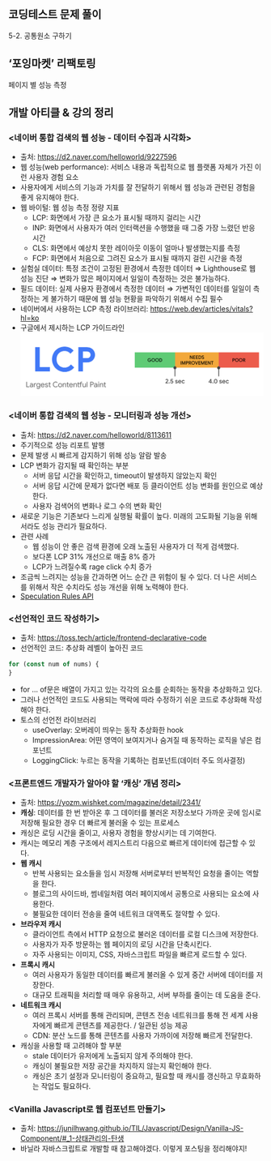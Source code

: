 ## 코딩테스트 문제 풀이

5-2. 공통원소 구하기

## ‘포잉마켓’ 리팩토링

페이지 별 성능 측정

## 개발 아티클 & 강의 정리

### <네이버 통합 검색의 웹 성능 - 데이터 수집과 시각화>

- 출처: https://d2.naver.com/helloworld/9227596
- 웹 성능(web performance): 서비스 내용과 독립적으로 웹 플랫폼 자체가 가진 이런 사용자 경험 요소
- 사용자에게 서비스의 기능과 가치를 잘 전달하기 위해서 웹 성능과 관련된 경험을 좋게 유지해야 한다.
- 웹 바이털: 웹 성능 측정 정량 지표
  - LCP: 화면에서 가장 큰 요소가 표시될 때까지 걸리는 시간
  - INP: 화면에서 사용자가 여러 인터랙션을 수행했을 때 그중 가장 느렸던 반응 시간
  - CLS: 화면에서 예상치 못한 레이아웃 이동이 얼마나 발생했는지를 측정
  - FCP: 화면에서 처음으로 그려진 요소가 표시될 때까지 걸린 시간을 측정
- 실험실 데이터: 특정 조건이 고정된 환경에서 측정한 데이터 ⇒ Lighthouse로 웹 성능 진단 ⇒ 변화가 많은 페이지에서 일일이 측정하는 것은 불가능하다.
- 필드 데이터: 실제 사용자 환경에서 측정한 데이터 ⇒ 가변적인 데이터를 일일이 측정하는 게 불가하기 때문에 웹 성능 현황을 파악하기 위해서 수집 필수
- 네이버에서 사용하는 LCP 측정 라이브러리: https://web.dev/articles/vitals?hl=ko
- 구글에서 제시하는 LCP 가이드라인
  ![LCP 가이드라인](./LCP%20기준.png)

### <네이버 통합 검색의 웹 성능 - 모니터링과 성능 개선>

- 출처: https://d2.naver.com/helloworld/8113611
- 주기적으로 성능 리포트 발행
- 문제 발생 시 빠르게 감지하기 위해 성능 알람 발송
- LCP 변화가 감지될 때 확인하는 부분
  - 서버 응답 시간을 확인하고, timeout이 발생하지 않았는지 확인
  - 서버 응답 시간에 문제가 없다면 배포 등 클라이언트 성능 변화를 원인으로 예상한다.
  - 사용자 검색어의 변화나 로그 수의 변화 확인
- 새로운 기능은 기존보다 느리게 실행될 확률이 높다. 미래의 고도화될 기능을 위해서라도 성능 관리가 필요하다.
- 관련 사례
  - 웹 성능이 안 좋은 검색 환경에 오래 노출된 사용자가 더 적게 검색했다.
  - 보다폰 LCP 31% 개선으로 매출 8% 증가
  - LCP가 느려질수록 rage click 수치 증가
- 조금씩 느려지는 성능을 간과하면 어느 순간 큰 위험이 될 수 있다. 더 나은 서비스를 위해서 작은 수치라도 성능 개선을 위해 노력해야 한다.
- [Speculation Rules API](https://www.jeong-min.com/69-speculation-rules-api/)

### <선언적인 코드 작성하기>

- 출처: https://toss.tech/article/frontend-declarative-code
- 선언적인 코드: 추상화 레벨이 높아진 코드

```jsx
for (const num of nums) {
}
```

- for … of문은 배열이 가지고 있는 각각의 요소를 순회하는 동작을 추상화하고 있다.
- 그러나 선언적인 코드도 사용되는 맥락에 따라 수정하기 쉬운 코드로 추상화해 작성해야 한다.
- 토스의 선언전 라이브러리
  - useOverlay: 오버레이 띄우는 동작 추상화한 hook
  - ImpressionArea: 어떤 영역이 보여지거나 숨겨질 때 동작하는 로직을 넣은 컴포넌트
  - LoggingClick: 누르는 동작을 기록하는 컴포넌트(데이터 주도 의사결정)

### <프론트엔드 개발자가 알아야 할 ‘캐싱’ 개념 정리>

- 출처: https://yozm.wishket.com/magazine/detail/2341/
- **캐싱**: 데이터를 한 번 받아온 후 그 데이터를 불러온 저장소보다 가까운 곳에 임시로 저장해 필요한 경우 더 빠르게 불러올 수 있는 프로세스
- 캐싱은 로딩 시간을 줄이고, 사용자 경험을 향상시키는 데 기여한다.
- 캐시는 메모리 계층 구조에서 레지스트리 다음으로 빠르게 데이터에 접근할 수 있다.
- **웹 캐시**
  - 반복 사용되는 요소들을 임시 저장해 서버로부터 반복적인 요청을 줄이는 역할을 한다.
  - 블로그의 사이드바, 썸네일처럼 여러 페이지에서 공통으로 사용되는 요소에 사용한다.
  - 불필요한 데이터 전송을 줄여 네트워크 대역폭도 절약할 수 있다.
- **브라우저 캐시**
  - 클라이언트 측에서 HTTP 요청으로 불러온 데이터를 로컬 디스크에 저장한다.
  - 사용자가 자주 방문하는 웹 페이지의 로딩 시간을 단축시킨다.
  - 자주 사용되는 이미지, CSS, 자바스크립트 파일을 빠르게 로드할 수 있다.
- **프록시 캐시**
  - 여러 사용자가 동일한 데이터를 빠르게 불러올 수 있게 중간 서버에 데이터를 저장한다.
  - 대규모 트래픽을 처리할 때 매우 유용하고, 서버 부하를 줄이는 데 도움을 준다.
- **네트워크 캐시**
  - 여러 프록시 서버를 통해 관리되며, 콘텐츠 전송 네트워크를 통해 전 세계 사용자에게 빠르게 콘텐츠를 제공한다. / 일관된 성능 제공
  - CDN: 분산 노드를 통해 콘텐츠를 사용자 가까이에 저장해 빠르게 전달한다.
- 캐싱을 사용할 때 고려해야 할 부분
  - stale 데이터가 유저에게 노출되지 않게 주의해야 한다.
  - 캐싱이 불필요한 저장 공간을 차지하지 않는지 확인해야 한다.
  - 캐싱은 초기 설정과 모니터링이 중요하고, 필요할 때 캐시를 갱신하고 무효화하는 작업도 필요하다.

### <Vanilla Javascript로 웹 컴포넌트 만들기>

- 출처: https://junilhwang.github.io/TIL/Javascript/Design/Vanilla-JS-Component/#_1-상태관리의-탄생
- 바닐라 자바스크립트로 개발할 때 참고해야겠다. 이렇게 포스팅을 정리해야지!

